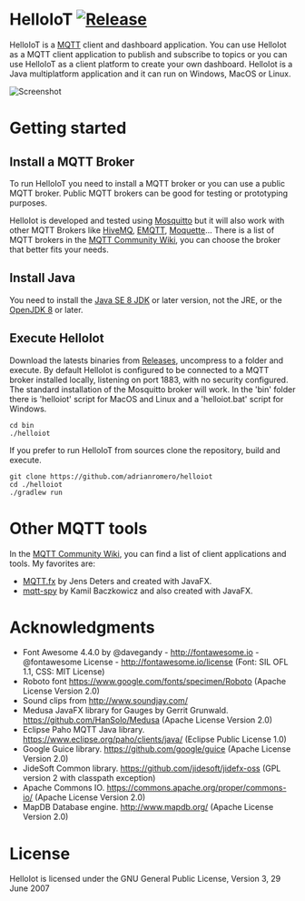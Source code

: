 HelloIoT [![Release](https://jitpack.io/v/adrianromero/helloiot.svg)](https://jitpack.io/#adrianromero/helloiot)
========

HelloIoT is a [MQTT](https://en.wikipedia.org/wiki/MQTT) client and dashboard application. 
You can use HelloIot as a MQTT client application to publish and subscribe to topics or you can use HelloIoT as a client platform to create your own dashboard. 
HelloIot is a Java multiplatform application and it can run on Windows, MacOS or Linux.

![Screenshot](http://i.imgur.com/Uv3mF63.gif)

Getting started
===============

Install a MQTT Broker
----------------------

To run HelloIoT you need to install a MQTT broker or you can use a public MQTT broker. Public MQTT brokers can be good for testing or prototyping purposes.

HelloIot is developed and tested using [Mosquitto](http://mosquitto.org/) but it will also work 
with other MQTT Brokers like [HiveMQ](http://www.hivemq.com/), [EMQTT](http://emqtt.io/), 
[Moquette](https://github.com/andsel/moquette)...
There is a list of MQTT brokers in the [MQTT Community Wiki](https://github.com/mqtt/mqtt.github.io/wiki/servers), you can choose the broker that better fits your needs.

Install Java
------------

You need to install the [Java SE 8 JDK](http://www.oracle.com/technetwork/es/java/javase/downloads/index.html) or later version, not the JRE, 
or the [OpenJDK 8](http://openjdk.java.net/install/) or later.

Execute HelloIot
----------------

Download the latests binaries from [Releases](releases), uncompress to a folder and execute. By default HelloIot is configured to be connected to a MQTT broker installed locally, listening on port 1883, with no security configured. 
The standard installation of the Mosquitto broker will work. In the 'bin' folder there is 'helloiot' script for MacOS and Linux and a 'helloiot.bat' script for Windows.

```
cd bin
./helloiot
```

If you prefer to run HelloIoT from sources clone the repository, build and execute.
 
```
git clone https://github.com/adrianromero/helloiot
cd ./helloiot
./gradlew run
```

Other MQTT tools
================

In the [MQTT Community Wiki](https://github.com/mqtt/mqtt.github.io/wiki/tools), you can find a list of client applications and tools. 
My favorites are:

* [MQTT.fx](http://mqttfx.jfx4ee.org/) by Jens Deters and created with JavaFX.
* [mqtt-spy](http://kamilfb.github.io/mqtt-spy/) by Kamil Baczkowicz and also created with JavaFX.

Acknowledgments
===============

* Font Awesome 4.4.0 by @davegandy - http://fontawesome.io - @fontawesome License - http://fontawesome.io/license (Font: SIL OFL 1.1, CSS: MIT License)
* Roboto font https://www.google.com/fonts/specimen/Roboto (Apache License Version 2.0)
* Sound clips from http://www.soundjay.com/
* Medusa JavaFX library for Gauges by Gerrit Grunwald. https://github.com/HanSolo/Medusa (Apache License Version 2.0)
* Eclipse Paho MQTT Java library. https://www.eclipse.org/paho/clients/java/ (Eclipse Public License 1.0)
* Google Guice library. https://github.com/google/guice (Apache License Version 2.0)
* JideSoft Common library. https://github.com/jidesoft/jidefx-oss  (GPL version 2 with classpath exception)
* Apache Commons IO. https://commons.apache.org/proper/commons-io/ (Apache License Version 2.0)
* MapDB Database engine. http://www.mapdb.org/ (Apache License Version 2.0)

License
=======

HelloIot is licensed under the GNU General Public License, Version 3, 29 June 2007
